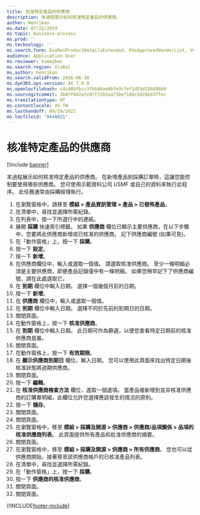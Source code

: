 ```yaml
---
title: 核准特定產品的供應商
description: 本過程展示如何核准特定產品的供應商。
author: Henrikan
ms.date: 07/22/2019
ms.topic: business-process
ms.prod: ''
ms.technology: ''
ms.search.form: EcoResProductDetailsExtended, PdsApprovedVendorList, VendTable
audience: Application User
ms.reviewer: kamaybac
ms.search.region: Global
ms.author: henrikan
ms.search.validFrom: 2016-06-30
ms.dyn365.ops.version: AX 7.0.0
ms.openlocfilehash: c4c48bfbcc3fb64bae66fe3cfef1d55d15049bb9
ms.sourcegitcommit: 3b87f042a7e97f72b5aa73bef186c5426b937fec
ms.translationtype: HT
ms.contentlocale: zh-TW
ms.lasthandoff: 09/29/2021
ms.locfileid: "8448821"
---
```

# <a name="approve-vendors-for-specific-products"></a>核准特定產品的供應商

[!include [banner](../../includes/banner.md)]

本過程展示如何核准特定產品的供應商。 在新增產品到採購訂單時，這讓您能控制要使用哪些供應商。 您可使用示範資料公司 USMF 或自己的資料來執行此程序。 此任務通常由採購經理執行。

1. 在瀏覽窗格中，請移至 **模組 > 產品資訊管理 > 產品 > 已發佈產品**。
2. 在清單中，尋找並選擇所需紀錄。
3. 在列表中，按一下所選行中的連結。
4. 展開 **採購** 快速索引標籤。 如果 **供應商** 欄位已顯示主要供應商，在以下步驟中，您要將此供應商新增成已核准的供應商。 記下供應商編號 (如果可見)。  
5. 在「動作窗格」上，按一下 **採購**。
6. 按一下 **設定**。
7. 按一下 **新增**。
8. 在供應商欄位中，輸入或選取一個值。 請選取核准供應商。 至少一條明細必須是主要供應商，即便產品記錄僅中有一條明細。 如果您稍早記下了供應商編號，請在此處選取它。  
9. 在 **到期** 欄位中輸入日期。 選擇一個幾個月前的日期。  
10. 按一下 **新增**。
11. 在 **供應商** 欄位中，輸入或選取一個值。
12. 在 **到期** 欄位中輸入日期。 選擇不同於先前的到期日的日期。  
13. 關閉頁面。
14. 在動作窗格上，按一下 **核准供應商**。
15. 在 **到期** 欄位中輸入日期。 此日期可作為篩選，以便您查看特定日期前的核准供應商是誰。  
16. 關閉頁面。
17. 在動作窗格上，按一下 **有效期限**。
18. 在 **顯示供應商到期日** 欄位，輸入日期。 您可以使用此頁面來找出特定日期後核准狀態將過期供應商。  
19. 關閉頁面。
20. 按一下 **編輯**。
21. 在 **核准供應商檢查方法** 欄位，選取一個選項。 當產品被新增到並非核准供應商的訂購單明細，此欄位允許您選擇應該發生的情況的原則。  
22. 按一下 **儲存**。
23. 關閉頁面。
24. 關閉頁面。
25. 在瀏覽窗格中，移至 **模組 > 採購及開源 > 供應商 > 供應商/品項關係 > 品項的核准供應商列表**。 此頁面提供所有產品和批准供應商的摘要。  
26. 關閉頁面。
27. 在瀏覽窗格中，移至 **模組 > 採購及開源 > 供應商 > 所有供應商**。 您也可以從供應商開始，接著移至該供應商帳戶的已核准產品列表。  
28. 在清單中，尋找並選擇所需紀錄。
29. 在「動作窗格」上，按一下 **採購**。
30. 按一下 **供應商的核准供應商**。
31. 關閉頁面。
32. 關閉頁面。



[!INCLUDE[footer-include](../../../includes/footer-banner.md)]